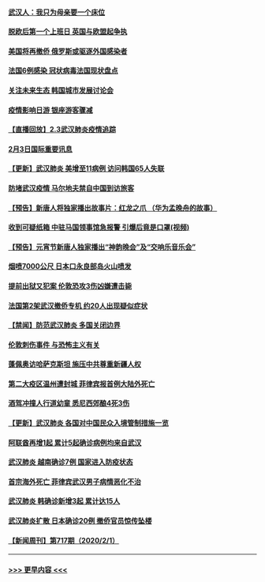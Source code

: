 #### [武汉人：我只为母亲要一个床位](../pages/prog202/a102768250.md?t=02040401) 
#### [脱欧后第一个上班日 英国与欧盟起争执](../pages/prog202/a102768252.md?t=02040401) 
#### [美国将再撤侨 俄罗斯或驱逐外国感染者](../pages/prog202/a102768247.md?t=02040401) 
#### [法国6例感染 冠状病毒法国现状盘点](../pages/prog202/a102768157.md?t=02040401) 
#### [关注未来生态 韩国城市发展讨论会](../pages/prog202/a102768153.md?t=02040401) 
#### [疫情影响日游 银座游客骤减](../pages/prog202/a102768160.md?t=02040401) 
#### [【直播回放】2.3武汉肺炎疫情追踪](../pages/prog202/a102768128.md?t=02040401) 
#### [2月3日国际重要讯息](../pages/prog202/a102767896.md?t=02040401) 
#### [【更新】武汉肺炎 美增至11病例 访问韩国65人失联](../pages/prog202/a102758911.md?t=02040401) 
#### [防堵武汉疫情 马尔地夫禁自中国到访旅客](../pages/prog202/a102767847.md?t=02040401) 
#### [【预告】新唐人将独家播出故事片：红龙之爪 （华为孟晚舟的故事）](../pages/prog202/a102767728.md?t=02040401) 
#### [收到可疑纸箱 中驻马国领事馆急报警 引爆后竟是口罩(视频)](../pages/prog202/a102767695.md?t=02040401) 
#### [【预告】元宵节新唐人独家播出“神韵晚会”及“交响乐音乐会”](../pages/prog202/a102767674.md?t=02040401) 
#### [烟喷7000公尺 日本口永良部岛火山喷发](../pages/prog202/a102767687.md?t=02040401) 
#### [提前出狱又犯案 伦敦恐攻3伤凶嫌遭击毙](../pages/prog202/a102767635.md?t=02040401) 
#### [法国第2架武汉撤侨专机 约20人出现疑似症状](../pages/prog202/a102767617.md?t=02040401) 
#### [【禁闻】防范武汉肺炎  多国关闭边界](../pages/prog202/a102767542.md?t=02040401) 
#### [伦敦刺伤事件 与恐怖主义有关](../pages/prog202/a102767509.md?t=02040401) 
#### [蓬佩奥访哈萨克斯坦 施压中共尊重新疆人权](../pages/prog202/a102767395.md?t=02040401) 
#### [第二大疫区温州遭封城 菲律宾报首例大陆外死亡](../pages/prog202/a102767388.md?t=02040401) 
#### [酒驾冲撞人行道幼童 悉尼西郊酿4死3伤](../pages/prog202/a102767238.md?t=02040401) 
#### [【更新】武汉肺炎 各国对中国民众入境管制措施一览](../pages/prog202/a102767170.md?t=02040401) 
#### [阿联酋再增1起 累计5起确诊病例均来自武汉](../pages/prog202/a102767207.md?t=02040401) 
#### [武汉肺炎 越南确诊7例 国家进入防疫状态](../pages/prog202/a102767186.md?t=02040401) 
#### [首宗海外死亡 菲律宾武汉男子病情恶化不治](../pages/prog202/a102767150.md?t=02040401) 
#### [武汉肺炎 韩确诊新增3起 累计达15人](../pages/prog202/a102767132.md?t=02040401) 
#### [武汉肺炎扩散 日本确诊20例 撤侨官员惊传坠楼](../pages/prog202/a102767109.md?t=02040401) 
#### [【新闻周刊】第717期（2020/2/1）](../pages/prog202/a102767114.md?t=02040401) 

----
#### [ >>> 更早内容 <<< ](../indexes/prog202-earlier.md)
